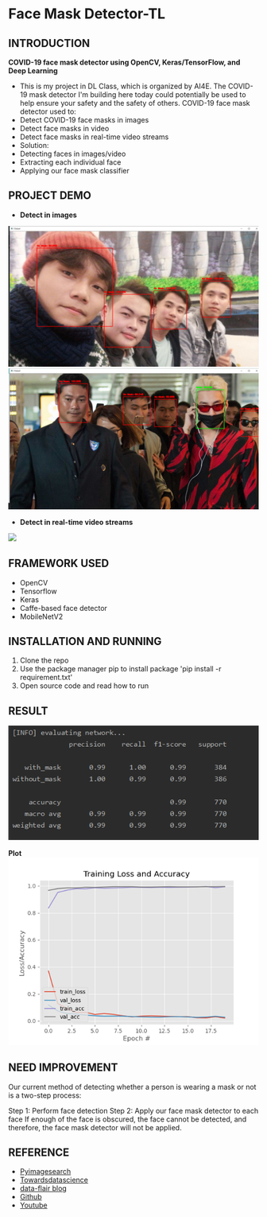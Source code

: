 # Face Mask Detector-TL

## INTRODUCTION ##
**COVID-19 face mask detector using OpenCV, Keras/TensorFlow, and Deep Learning**
- This is my project in DL Class, which is organized by AI4E. The COVID-19 mask detector I'm building here today could potentially be used to help ensure your safety and the safety of others. COVID-19 face mask detector used to:
 - Detect COVID-19 face masks in images
 - Detect face masks in video
 - Detect face masks in real-time video streams
- Solution:
 - Detecting faces in images/video
 - Extracting each individual face
 - Applying our face mask classifier

## PROJECT DEMO ##
- **Detect in images**
<img src="Readme_images/demo_image.png">
<img src="Readme_images/demo_image2.png">

- **Detect in real-time video streams**
<img src="Readme_images/demo_webcam.gif">

## FRAMEWORK USED ##
- OpenCV
- Tensorflow
- Keras
- Caffe-based face detector
- MobileNetV2

## INSTALLATION AND RUNNING ##
1. Clone the repo
2. Use the package manager pip to install package
'pip install -r requirement.txt'
3. Open source code and read how to run

## RESULT ##
<img src="Readme_images/Evaluating Network.png">

**Plot**
<img src="Readme_images/plot.png">

## NEED IMPROVEMENT ##
Our current method of detecting whether a person is wearing a mask or not is a two-step process:

Step 1: Perform face detection
Step 2: Apply our face mask detector to each face
If enough of the face is obscured, the face cannot be detected, and therefore, the face mask detector will not be applied.

## REFERENCE ##
- [Pyimagesearch](https://www.pyimagesearch.com/2020/05/04/covid-19-face-mask-detector-with-opencv-keras-tensorflow-and-deep-learning/)
- [Towardsdatascience](https://towardsdatascience.com/covid-19-face-mask-detection-using-tensorflow-and-opencv-702dd833515b)
- [data-flair blog](https://data-flair.training/blogs/face-mask-detection-with-python/)
- [Github](https://github.com/chandrikadeb7/Face-Mask-Detection)
- [Youtube](https://www.youtube.com/watch?v=Ax6P93r32KU)
